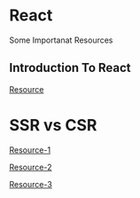 # React

Some Importanat Resources


## Introduction To React

<a href="https://www.freecodecamp.org/news/everything-you-need-to-know-about-react-eaedf53238c4/" target="_blank">Resource</a>

# SSR vs CSR
<a href="https://www.freecodecamp.org/news/server-side-rendering-your-react-app-in-three-simple-steps-7a82b95db82e/" target="_blank">Resource-1</a>

<a href="https://medium.com/walmartglobaltech/the-benefits-of-server-side-rendering-over-client-side-rendering-5d07ff2cefe8#:~:text=Here%20is%20a%20very%20simple,with%20links%20to%20your%20javascript." target="_blank">Resource-2</a>

<a href="https://www.freecodecamp.org/news/heres-why-client-side-rendering-won-46a349fadb52/#:~:text=Client%2Dside%20rendering%20supports%20lazy,without%20performing%20a%20full%20postback." target="_blank">Resource-3</a>

